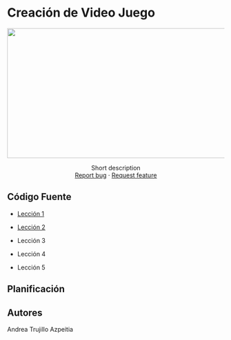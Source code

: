 # Creación de Video Juego
<p align="center">
    <img src="image.png" alt="Logo" width=1200 height=300>

  <p align="center">
    Short description
    <br>
    <a href="https://reponame/issues/new?template=bug.md">Report bug</a>
    ·
    <a href="https://reponame/issues/new?template=feature.md&labels=feature">Request feature</a>
  </p>
</p>

## Código Fuente

* [Lección 1](Leccion1)
  
* [Lección 2](Leccion2)
 
* Lección 3
  
* Lección 4
 
* Lección 5

## Planificación

## Autores
Andrea Trujillo Azpeitia

